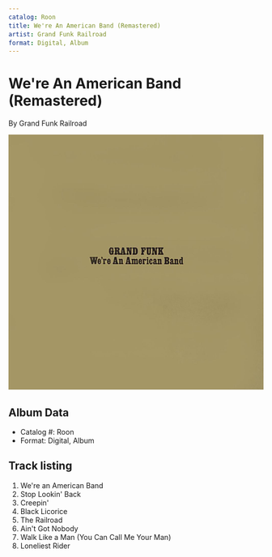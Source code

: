 ```yaml
---
catalog: Roon
title: We're An American Band (Remastered)
artist: Grand Funk Railroad
format: Digital, Album
---
```


# We're An American Band (Remastered)

By Grand Funk Railroad

![](../../assets/albumcovers/Grand_Funk_Railroad-Were_An_American_Band_Remastered.png)

## Album Data

- Catalog #: Roon
- Format: Digital, Album


## Track listing


1. We're an American Band
2. Stop Lookin' Back
3. Creepin'
4. Black Licorice
5. The Railroad
6. Ain't Got Nobody
7. Walk Like a Man (You Can Call Me Your Man)
8. Loneliest Rider

